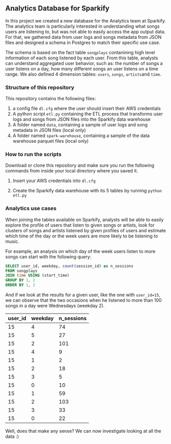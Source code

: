 ## Analytics Database for Sparkify

In this project we created a new database for the Analytics team at Sparkify. 
The analytics team is particularly interested in understanding what songs users are listening to, but was not able to easily access the app output data.
For that, we gathered data from user logs and songs metadata from JSON files and designed a schema in Postgres to match their specific use case.

The schema is based on the fact table `songplays` contanining high level information of each song listened by each user. From this table, analysts can understand aggregated user behavior, such as: the number of songs a user listens on a day, how many different songs an user listens on a time range. We also defined 4 dimension tables: `users`, `songs`, `artists`and `time`. 

### Structure of this repository

This repository contains the following files: 

1. a config file `dl.cfg` where the user should insert their AWS credentials
2. A python script `etl.py` containing the ETL process that transforms user logs and songs from JSON files into the Sparkify data  warehouse 
3. A folder named `data`, containing a sample of user logs and song metadata in JSON files (local only)
4. A folder named `spark-warehouse`, containing a sample of the data warehouse parquet files (local only)

### How to run the scripts

Download or clone this repository and make sure you run the following commands from inside your local directory where you saved it.

1. Insert your AWS credentials into `dl.cfg`

2. Create the Sparkify data warehouse with its 5 tables by running `python etl.py`

### Analytics use cases

When joining the tables available on Sparkify, analysts will be able to easily explore the profile of users that listen to given songs or artists, look for clusters of songs and artists listened by given profiles of users and estimate which time of the day or the week users are more likely to be listening to music.

For example, an analysis on which day of the week users listen to more songs can start with the following query:

```sql
SELECT user_id, weekday, count(session_id) as n_sessions 
FROM songplays 
JOIN time USING (start_time) 
GROUP BY 1, 2
ORDER BY 1, 2 
```

And if we look at the results for a given user, like the one with `user_id=15`, we can observe that the two occasions when he listened to more than 100 songs in a day were Wednesdays (weekday 2). 

| user_id | weekday | n_sessions |
|---------|---------|------------|
| 15      | 4       | 74         |
| 15      | 5       | 27         |
| 15      | 2       | 101        |
| 15      | 4       | 9          |
| 15      | 1       | 2          |
| 15      | 2       | 18         |
| 15      | 3       | 5          |
| 15      | 0       | 10         |
| 15      | 1       | 59         |
| 15      | 2       | 103        |
| 15      | 3       | 33         |
| 15      | 0       | 22         |

Well, does that make any sense? We can now investigate looking at all the data :)